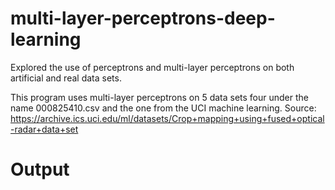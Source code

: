 # multi-layer-perceptrons-deep-learning
Explored the use of perceptrons and multi-layer perceptrons on both artificial and real data sets.

This program uses multi-layer perceptrons on 5 data sets four under the name 000825410.csv and the one from the UCI machine learning.
Source: https://archive.ics.uci.edu/ml/datasets/Crop+mapping+using+fused+optical-radar+data+set

# Output


